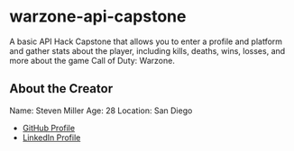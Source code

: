 # warzone-api-capstone

A basic API Hack Capstone that allows you to enter a profile and platform and gather stats about the player, including kills, deaths, wins, losses, and more about the game Call of Duty: Warzone.

## About the Creator

Name: Steven Miller
Age: 28
Location: San Diego
- [GitHub Profile](https://github.com/StevenMiller4)
- [LinkedIn Profile](https://www.linkedin.com/in/steven-miller-0477bb1a5/)
